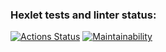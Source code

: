 ### Hexlet tests and linter status:
[![Actions Status](https://github.com/rasulich96/python-project-49/workflows/hexlet-check/badge.svg)](https://github.com/rasulich96/python-project-49/actions)
[![Maintainability](https://api.codeclimate.com/v1/badges/de483d8ab79fbbc9b9c3/maintainability)](https://codeclimate.com/github/rasulich96/python-project-49/maintainability)